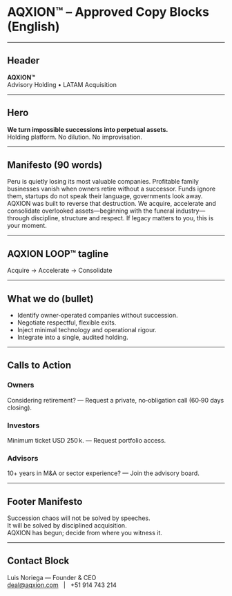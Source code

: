 # AQXION™ – Approved Copy Blocks (English)

---

## Header
**AQXION™**  
Advisory Holding • LATAM Acquisition

---

## Hero
**We turn impossible successions into perpetual assets.**  
Holding platform. No dilution. No improvisation.

---

## Manifesto (90 words)
Peru is quietly losing its most valuable companies. Profitable family businesses vanish when owners retire without a successor. Funds ignore them, startups do not speak their language, governments look away. AQXION was built to reverse that destruction. We acquire, accelerate and consolidate overlooked assets—beginning with the funeral industry—through discipline, structure and respect. If legacy matters to you, this is your moment.

---

## AQXION LOOP™ tagline
Acquire → Accelerate → Consolidate

---

## What we do (bullet)
* Identify owner‑operated companies without succession.
* Negotiate respectful, flexible exits.
* Inject minimal technology and operational rigour.
* Integrate into a single, audited holding.

---

## Calls to Action
### Owners
Considering retirement? — Request a private, no‑obligation call (60‑90 days closing).

### Investors
Minimum ticket USD 250 k. — Request portfolio access.

### Advisors
10+ years in M&A or sector experience? — Join the advisory board.

---

## Footer Manifesto
Succession chaos will not be solved by speeches.  
It will be solved by disciplined acquisition.  
AQXION has begun; decide from where you witness it.

---

## Contact Block
Luis Noriega — Founder & CEO  
deal@aqxion.com   |   +51 914 743 214

